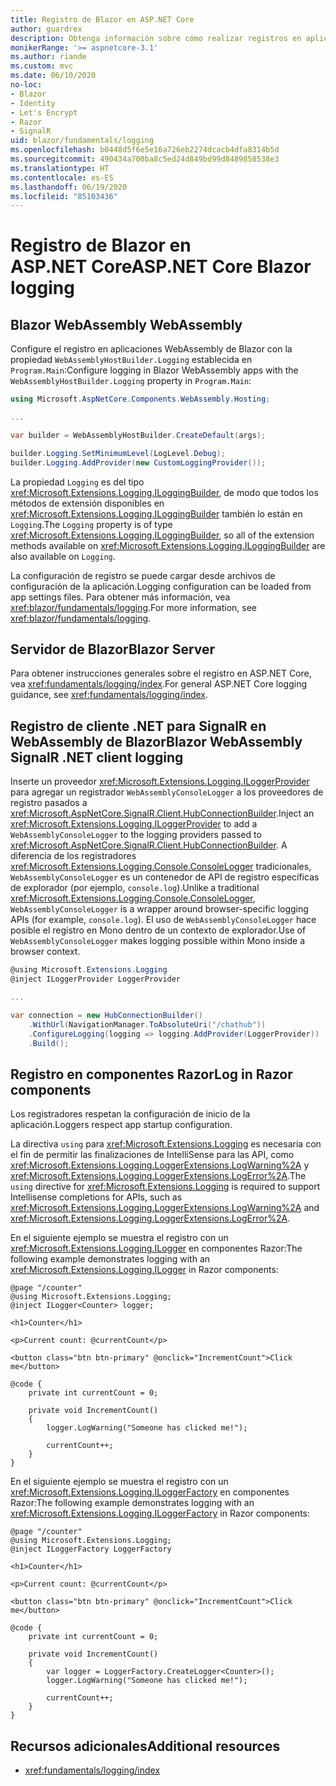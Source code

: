 ```yaml
---
title: Registro de Blazor en ASP.NET Core
author: guardrex
description: Obtenga información sobre cómo realizar registros en aplicaciones Blazor, incluido cómo configurar el nivel de registro y cómo escribir mensajes de registro desde componentes Razor.
monikerRange: '>= aspnetcore-3.1'
ms.author: riande
ms.custom: mvc
ms.date: 06/10/2020
no-loc:
- Blazor
- Identity
- Let's Encrypt
- Razor
- SignalR
uid: blazor/fundamentals/logging
ms.openlocfilehash: b0448d5f6e5e16a726eb2274dcacb4dfa8314b5d
ms.sourcegitcommit: 490434a700ba8c5ed24d849bd99d8489858538e3
ms.translationtype: HT
ms.contentlocale: es-ES
ms.lasthandoff: 06/19/2020
ms.locfileid: "85103436"
---
```

# <a name="aspnet-core-blazor-logging"></a><span data-ttu-id="2c31d-103">Registro de Blazor en ASP.NET Core</span><span class="sxs-lookup"><span data-stu-id="2c31d-103">ASP.NET Core Blazor logging</span></span>

## <a name="blazor-webassembly"></a>Blazor<span data-ttu-id="2c31d-104"> WebAssembly</span><span class="sxs-lookup"><span data-stu-id="2c31d-104"> WebAssembly</span></span>

<span data-ttu-id="2c31d-105">Configure el registro en aplicaciones WebAssembly de Blazor con la propiedad `WebAssemblyHostBuilder.Logging` establecida en `Program.Main`:</span><span class="sxs-lookup"><span data-stu-id="2c31d-105">Configure logging in Blazor WebAssembly apps with the `WebAssemblyHostBuilder.Logging` property in `Program.Main`:</span></span>

```csharp
using Microsoft.AspNetCore.Components.WebAssembly.Hosting;

...

var builder = WebAssemblyHostBuilder.CreateDefault(args);

builder.Logging.SetMinimumLevel(LogLevel.Debug);
builder.Logging.AddProvider(new CustomLoggingProvider());
```

<span data-ttu-id="2c31d-106">La propiedad `Logging` es del tipo <xref:Microsoft.Extensions.Logging.ILoggingBuilder>, de modo que todos los métodos de extensión disponibles en <xref:Microsoft.Extensions.Logging.ILoggingBuilder> también lo están en `Logging`.</span><span class="sxs-lookup"><span data-stu-id="2c31d-106">The `Logging` property is of type <xref:Microsoft.Extensions.Logging.ILoggingBuilder>, so all of the extension methods available on <xref:Microsoft.Extensions.Logging.ILoggingBuilder> are also available on `Logging`.</span></span>

<span data-ttu-id="2c31d-107">La configuración de registro se puede cargar desde archivos de configuración de la aplicación.</span><span class="sxs-lookup"><span data-stu-id="2c31d-107">Logging configuration can be loaded from app settings files.</span></span> <span data-ttu-id="2c31d-108">Para obtener más información, vea <xref:blazor/fundamentals/logging>.</span><span class="sxs-lookup"><span data-stu-id="2c31d-108">For more information, see <xref:blazor/fundamentals/logging>.</span></span>

## <a name="blazor-server"></a><span data-ttu-id="2c31d-109">Servidor de Blazor</span><span class="sxs-lookup"><span data-stu-id="2c31d-109">Blazor Server</span></span>

<span data-ttu-id="2c31d-110">Para obtener instrucciones generales sobre el registro en ASP.NET Core, vea <xref:fundamentals/logging/index>.</span><span class="sxs-lookup"><span data-stu-id="2c31d-110">For general ASP.NET Core logging guidance, see <xref:fundamentals/logging/index>.</span></span>

## <a name="blazor-webassembly-signalr-net-client-logging"></a><span data-ttu-id="2c31d-111">Registro de cliente .NET para SignalR en WebAssembly de Blazor</span><span class="sxs-lookup"><span data-stu-id="2c31d-111">Blazor WebAssembly SignalR .NET client logging</span></span>

<span data-ttu-id="2c31d-112">Inserte un proveedor <xref:Microsoft.Extensions.Logging.ILoggerProvider> para agregar un registrador `WebAssemblyConsoleLogger` a los proveedores de registro pasados a <xref:Microsoft.AspNetCore.SignalR.Client.HubConnectionBuilder>.</span><span class="sxs-lookup"><span data-stu-id="2c31d-112">Inject an <xref:Microsoft.Extensions.Logging.ILoggerProvider> to add a `WebAssemblyConsoleLogger` to the logging providers passed to <xref:Microsoft.AspNetCore.SignalR.Client.HubConnectionBuilder>.</span></span> <span data-ttu-id="2c31d-113">A diferencia de los registradores <xref:Microsoft.Extensions.Logging.Console.ConsoleLogger> tradicionales, `WebAssemblyConsoleLogger` es un contenedor de API de registro específicas de explorador (por ejemplo, `console.log`).</span><span class="sxs-lookup"><span data-stu-id="2c31d-113">Unlike a traditional <xref:Microsoft.Extensions.Logging.Console.ConsoleLogger>, `WebAssemblyConsoleLogger` is a wrapper around browser-specific logging APIs (for example, `console.log`).</span></span> <span data-ttu-id="2c31d-114">El uso de `WebAssemblyConsoleLogger` hace posible el registro en Mono dentro de un contexto de explorador.</span><span class="sxs-lookup"><span data-stu-id="2c31d-114">Use of `WebAssemblyConsoleLogger` makes logging possible within Mono inside a browser context.</span></span>

```csharp
@using Microsoft.Extensions.Logging
@inject ILoggerProvider LoggerProvider

...

var connection = new HubConnectionBuilder()
    .WithUrl(NavigationManager.ToAbsoluteUri("/chathub"))
    .ConfigureLogging(logging => logging.AddProvider(LoggerProvider))
    .Build();
```

## <a name="log-in-razor-components"></a><span data-ttu-id="2c31d-115">Registro en componentes Razor</span><span class="sxs-lookup"><span data-stu-id="2c31d-115">Log in Razor components</span></span>

<span data-ttu-id="2c31d-116">Los registradores respetan la configuración de inicio de la aplicación.</span><span class="sxs-lookup"><span data-stu-id="2c31d-116">Loggers respect app startup configuration.</span></span>

<span data-ttu-id="2c31d-117">La directiva `using` para <xref:Microsoft.Extensions.Logging> es necesaria con el fin de permitir las finalizaciones de IntelliSense para las API, como <xref:Microsoft.Extensions.Logging.LoggerExtensions.LogWarning%2A> y <xref:Microsoft.Extensions.Logging.LoggerExtensions.LogError%2A>.</span><span class="sxs-lookup"><span data-stu-id="2c31d-117">The `using` directive for <xref:Microsoft.Extensions.Logging> is required to support Intellisense completions for APIs, such as <xref:Microsoft.Extensions.Logging.LoggerExtensions.LogWarning%2A> and <xref:Microsoft.Extensions.Logging.LoggerExtensions.LogError%2A>.</span></span>

<span data-ttu-id="2c31d-118">En el siguiente ejemplo se muestra el registro con un <xref:Microsoft.Extensions.Logging.ILogger> en componentes Razor:</span><span class="sxs-lookup"><span data-stu-id="2c31d-118">The following example demonstrates logging with an <xref:Microsoft.Extensions.Logging.ILogger> in Razor components:</span></span>

```razor
@page "/counter"
@using Microsoft.Extensions.Logging;
@inject ILogger<Counter> logger;

<h1>Counter</h1>

<p>Current count: @currentCount</p>

<button class="btn btn-primary" @onclick="IncrementCount">Click me</button>

@code {
    private int currentCount = 0;

    private void IncrementCount()
    {
        logger.LogWarning("Someone has clicked me!");

        currentCount++;
    }
}
```

<span data-ttu-id="2c31d-119">En el siguiente ejemplo se muestra el registro con un <xref:Microsoft.Extensions.Logging.ILoggerFactory> en componentes Razor:</span><span class="sxs-lookup"><span data-stu-id="2c31d-119">The following example demonstrates logging with an <xref:Microsoft.Extensions.Logging.ILoggerFactory> in Razor components:</span></span>

```razor
@page "/counter"
@using Microsoft.Extensions.Logging;
@inject ILoggerFactory LoggerFactory

<h1>Counter</h1>

<p>Current count: @currentCount</p>

<button class="btn btn-primary" @onclick="IncrementCount">Click me</button>

@code {
    private int currentCount = 0;

    private void IncrementCount()
    {
        var logger = LoggerFactory.CreateLogger<Counter>();
        logger.LogWarning("Someone has clicked me!");

        currentCount++;
    }
}
```

## <a name="additional-resources"></a><span data-ttu-id="2c31d-120">Recursos adicionales</span><span class="sxs-lookup"><span data-stu-id="2c31d-120">Additional resources</span></span>

* <xref:fundamentals/logging/index>
